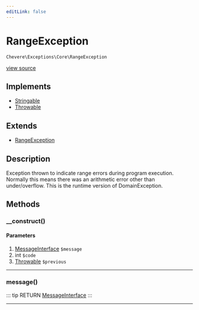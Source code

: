 ```yaml
---
editLink: false
---
```


# RangeException

`Chevere\Exceptions\Core\RangeException`

[view source](https://github.com/chevere/chevere/blob/master/Core/RangeException.php)

## Implements

- [Stringable](https://www.php.net/manual/class.stringable)
- [Throwable](https://www.php.net/manual/class.throwable)

## Extends

- [RangeException](https://www.php.net/manual/class.rangeexception)

## Description

Exception thrown to indicate range errors during program execution. Normally this means there was an arithmetic error other than under/overflow. This is the runtime version of DomainException.

## Methods

### __construct()

#### Parameters

1. [MessageInterface](../../Interfaces/Message/MessageInterface.md) `$message`
2. int `$code`
3. [Throwable](https://www.php.net/manual/class.throwable) `$previous`

---

### message()

::: tip RETURN
[MessageInterface](../../Interfaces/Message/MessageInterface.md)
:::

---
